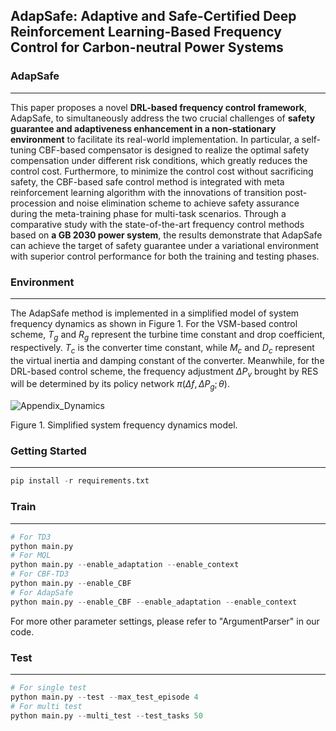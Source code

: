 ## AdapSafe: Adaptive and Safe-Certified Deep Reinforcement Learning-Based Frequency Control for Carbon-neutral Power Systems



### AdapSafe

------

This paper proposes a novel **DRL-based frequency control framework**, AdapSafe, to simultaneously address the two crucial challenges of **safety guarantee and adaptiveness enhancement in a non-stationary environment** to facilitate its real-world implementation. In particular, a self-tuning CBF-based compensator is designed to realize the optimal safety compensation under different risk conditions, which greatly reduces the control cost. Furthermore, to minimize the control cost without sacrificing safety, the CBF-based safe control method is integrated with meta reinforcement learning algorithm with the innovations of transition post-procession and noise elimination scheme to achieve safety assurance during the meta-training phase for multi-task scenarios. Through a comparative study with the state-of-the-art frequency control methods based on **a GB 2030 power system**, the results demonstrate that AdapSafe can achieve the target of safety guarantee under a variational environment with superior control performance for both the training and testing phases.

### Environment

------

The AdapSafe method is implemented in a simplified model of system frequency dynamics as shown in Figure 1. For the VSM-based control scheme, $T_g$ and $R_g$ represent the turbine time constant and drop coefficient, respectively. $T_c$ is the converter time constant, while $M_c$ and $D_c$ represent the virtual inertia and damping constant of the converter. Meanwhile, for the DRL-based control scheme, the frequency adjustment $\Delta P_v$ brought by RES will be determined by its policy network $\pi(\Delta f, \Delta P_g;\theta)$.

![Appendix_Dynamics](readme/Appendix_Dynamics.png)

Figure 1. Simplified system frequency dynamics model.

### Getting Started

------



```python
pip install -r requirements.txt
```

### Train

------



```python
# For TD3
python main.py
# For MQL
python main.py --enable_adaptation --enable_context
# For CBF-TD3
python main.py --enable_CBF
# For AdapSafe
python main.py --enable_CBF --enable_adaptation --enable_context
```

For more other parameter settings, please refer to "ArgumentParser" in our code.

### Test

------



```python
# For single test
python main.py --test --max_test_episode 4
# For multi test
python main.py --multi_test --test_tasks 50
```

